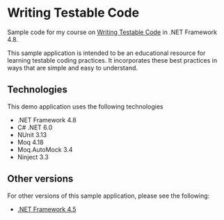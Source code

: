# Writing Testable Code
Sample code for my course on [Writing Testable Code](https://pluralsight.pxf.io/testable-code) in .NET Framework 4.8.

This sample application is intended to be an educational resource for learning testable coding practices. It incorporates these best practices in ways that are simple and easy to understand.

## Technologies
This demo application uses the following technologies
- .NET Framework 4.8
- C# .NET 6.0
- NUnit 3.13
- Moq 4.18
- Moq.AutoMock 3.4
- Ninject 3.3 

## Other versions
For other versions of this sample application, please see the following:
 - [.NET Framework 4.5](https://github.com/matthewrenze/writing-testable-code/tree/v4.5)

